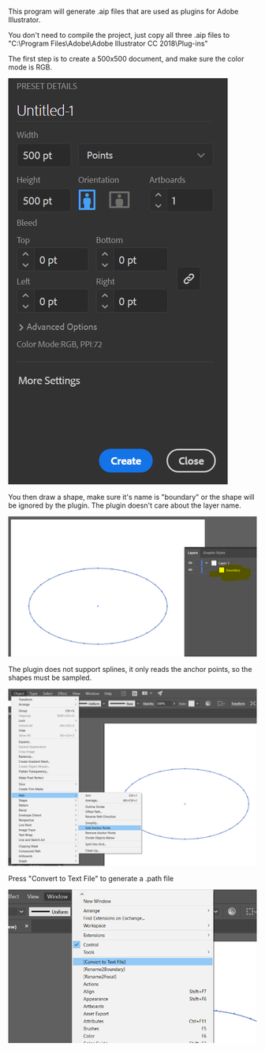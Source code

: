 This program will generate .aip files that are used as plugins for Adobe Illustrator.

You don't need to compile the project, just copy all three .aip files to 
"C:\Program Files\Adobe\Adobe Illustrator CC 2018\Plug-ins"


The first step is to create a 500x500 document, and make sure the color mode is RGB.

![Screenshot 0](https://github.com/azer89/IllustratorPathConverter/blob/master/screenshot0.PNG)

You then draw a shape, make sure it's name is "boundary" or the shape will be ignored by the plugin.
The plugin doesn't care about the layer name.

![Screenshot 1](https://github.com/azer89/IllustratorPathConverter/blob/master/screenshot1.PNG)

The plugin does not support splines, it only reads the anchor points, so the shapes must be sampled.

![Screenshot 2](https://github.com/azer89/IllustratorPathConverter/blob/master/screenshot2.png)

Press "Convert to Text File" to generate a .path file

![Screenshot 3](https://github.com/azer89/IllustratorPathConverter/blob/master/screenshot3.png)
